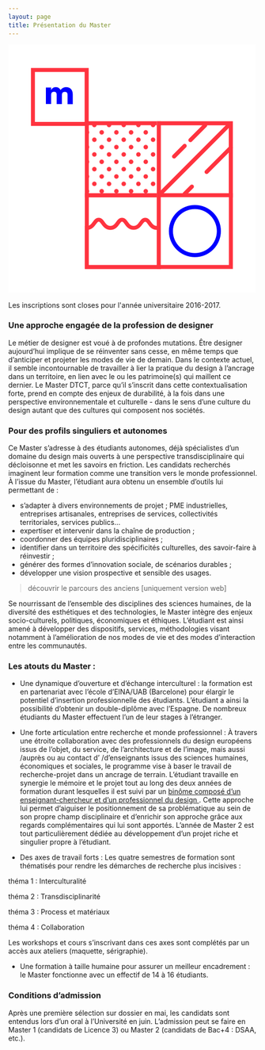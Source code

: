```yaml
---
layout: page
title: Présentation du Master
---
```


<img src="/../logo-02.svg" class="logo"/>

<p class="important">Les inscriptions sont closes pour l'année universitaire 2016-2017.</p>

### Une approche engagée de la profession de designer

Le métier de designer est voué à de <span class="surligne">profondes mutations</span>. Être designer aujourd’hui implique de se réinventer sans cesse, en même temps que d’anticiper et <span class="surligne">projeter les modes de vie de demain</span>.  Dans le contexte actuel, il semble incontournable de travailler à lier la pratique du design à l’ancrage dans un <span class="surligne">territoire</span>, en lien avec le ou les patrimoine(s) qui maillent ce dernier. Le Master DTCT, parce qu’il s’inscrit dans cette contextualisation forte, prend en compte des enjeux de durabilité, à la fois dans une <span class="surligne">perspective environnementale et culturelle</span> - dans le sens d’une culture du design autant que des cultures qui composent nos sociétés.

### Pour des profils singuliers et autonomes

Ce Master s’adresse à des <span class="surligne">étudiants autonomes</span>, déjà spécialistes d’un domaine du design mais <span class="surligne">ouverts à une perspective transdisciplinaire</span> qui décloisonne  et met les savoirs en friction. Les candidats recherchés imaginent leur formation comme une transition vers le monde professionnel. À l’issue du Master, l’étudiant aura obtenu un ensemble d’outils lui permettant de :

* s’adapter à divers environnements de projet ; PME industrielles, entreprises artisanales, entreprises de services, collectivités territoriales, services publics...
* expertiser et intervenir dans la chaîne de production ;
* coordonner des équipes pluridisciplinaires ; 
* identifier dans un territoire des spécificités culturelles, des savoir-faire à réinvestir ;
* générer des formes d’innovation sociale, de scénarios durables ;
* développer une vision prospective et sensible des usages.
> découvrir le parcours des anciens [uniquement version web]

Se nourrissant de l’ensemble des disciplines des sciences humaines, de la diversité des esthétiques et des technologies, le Master intègre des enjeux socio-culturels, politiques, économiques et éthiques. L’étudiant est ainsi amené à développer des dispositifs, services, méthodologies visant notamment à l’amélioration de nos modes de vie et des modes d’interaction entre les communautés.

### Les atouts du Master : 

* <span class="surligne">Une dynamique d’ouverture et d’échange interculturel</span> : la formation est en partenariat avec l’école d’EINA/UAB (Barcelone) pour élargir le potentiel d’insertion professionnelle des étudiants. L’étudiant a ainsi la possibilité d’obtenir un double-diplôme avec l’Espagne. 
De nombreux étudiants du Master effectuent l’un de leur stages à l’étranger.

* Une forte articulation entre <span class="surligne">recherche et monde professionnel</span> :
À travers une étroite collaboration avec des professionnels du design européens issus de l’objet, du service, de l’architecture et de l’image, mais aussi /auprès ou au contact d’ /d’enseignants issus des sciences humaines, économiques et sociales, le programme vise à baser le travail de recherche-projet dans un ancrage de terrain. L’étudiant travaille <span class="surligne">en synergie le mémoire et le projet</span> tout au long des deux années de formation durant lesquelles il est suivi par un <a href=" /../2-l-equipe/">binôme composé d’un enseignant-chercheur et d’un professionnel du design </a>. Cette approche lui permet d’aiguiser le positionnement de sa problématique au sein de son propre champ disciplinaire et d’enrichir son approche grâce aux regards complémentaires qui lui sont apportés. L’année de Master 2 est tout particulièrement dédiée au développement d’un projet riche et singulier propre à l’étudiant.
 
* Des axes de travail forts : 
Les quatre semestres de formation sont thématisés pour rendre les démarches de recherche plus incisives : 
<p>théma 1 : Interculturalité</p>
<p>théma 2 : Transdisciplinarité</p>
<p>théma 3 : Process et matériaux</p>
<p>théma 4 : Collaboration</p>
Les workshops et cours s’inscrivant dans ces axes sont complétés par un accès aux ateliers (maquette, sérigraphie).

* <span class="surligne">Une formation à taille humaine</span> pour assurer un meilleur encadrement : le Master fonctionne avec un effectif de 14 à 16 étudiants.

### Conditions d’admission
Après une première sélection sur dossier en mai, les candidats sont entendus lors d’un oral à l’Université en juin.
L’admission peut se faire en Master 1 (candidats de Licence 3) ou Master 2 (candidats de Bac+4 : DSAA, etc.).
